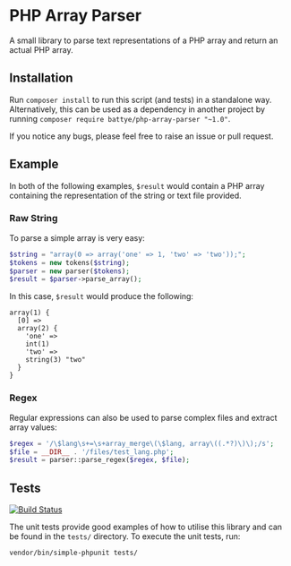# PHP Array Parser
A small library to parse text representations of a PHP array and return an actual PHP array.

## Installation

Run `composer install` to run this script (and tests) in a standalone way. Alternatively, this can be used as a dependency in another project by running `composer require battye/php-array-parser "~1.0"`.

If you notice any bugs, please feel free to raise an issue or pull request.

## Example

In both of the following examples, `$result` would contain a PHP array containing the representation of the string or text file provided.

### Raw String

To parse a simple array is very easy:

```php
$string = "array(0 => array('one' => 1, 'two' => 'two'));";
$tokens = new tokens($string);
$parser = new parser($tokens);
$result = $parser->parse_array();
```

In this case, `$result` would produce the following:

    array(1) {
      [0] =>
      array(2) {
        'one' =>
        int(1)
        'two' =>
        string(3) "two"
      }
    }

### Regex

Regular expressions can also be used to parse complex files and extract array values:

```php
$regex = '/\$lang\s+=\s+array_merge\(\$lang, array\((.*?)\)\);/s';
$file = __DIR__ . '/files/test_lang.php';
$result = parser::parse_regex($regex, $file);
```

## Tests

[![Build Status](https://travis-ci.com/battye/php-array-parser.svg?branch=master)](https://travis-ci.com/battye/php-array-parser)

The unit tests provide good examples of how to utilise this library and can be found in the `tests/` directory. To execute the unit tests, run:

    vendor/bin/simple-phpunit tests/
